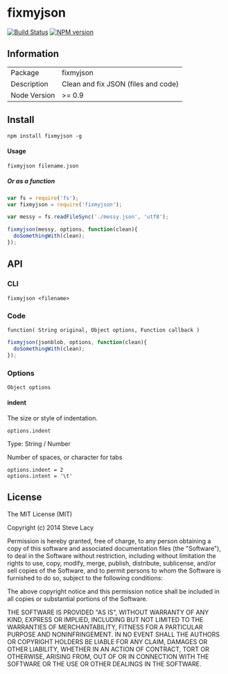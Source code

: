 # fixmyjson
[![Build Status](https://travis-ci.org/stevelacy/fixmyjson.png?branch=master)](https://travis-ci.org/stevelacy/fixmyjson)
[![NPM version](https://badge.fury.io/js/fixmyjson.png)](http://badge.fury.io/js/fixmyjson)


## Information

<table>
<tr>
<td>Package</td><td>fixmyjson</td>
</tr>
<tr>
<td>Description</td>
<td>Clean and fix JSON (files and code)</td>
</tr>
<tr>
<td>Node Version</td>
<td>>= 0.9</td>
</tr>
</table>



## Install

    npm install fixmyjson -g

#### Usage

    fixmyjson filename.json

##### Or as a function

```js
var fs = require('fs');
var fixmyjson = require('fixmyjson');

var messy = fs.readFileSync('./messy.json', 'utf8');

fixmyjson(messy, options, function(clean){
  doSomethingWith(clean);
});
```


## API

### CLI

`fixmyjson <filename>`

### Code

`function( String original, Object options, Function callback )`

```js
fixmyjson(jsonblob, options, function(clean){
  doSomethingWith(clean);
});
```

### Options
`Object options`

#### indent
The size or style of indentation.

`options.indent`

Type: String / Number

Number of spaces, or character for tabs
```
options.indent = 2
options.intent = '\t'
```

## License

The MIT License (MIT)

Copyright (c) 2014 Steve Lacy

Permission is hereby granted, free of charge, to any person obtaining a copy
of this software and associated documentation files (the "Software"), to deal
in the Software without restriction, including without limitation the rights
to use, copy, modify, merge, publish, distribute, sublicense, and/or sell
copies of the Software, and to permit persons to whom the Software is
furnished to do so, subject to the following conditions:

The above copyright notice and this permission notice shall be included in all
copies or substantial portions of the Software.

THE SOFTWARE IS PROVIDED "AS IS", WITHOUT WARRANTY OF ANY KIND, EXPRESS OR
IMPLIED, INCLUDING BUT NOT LIMITED TO THE WARRANTIES OF MERCHANTABILITY,
FITNESS FOR A PARTICULAR PURPOSE AND NONINFRINGEMENT. IN NO EVENT SHALL THE
AUTHORS OR COPYRIGHT HOLDERS BE LIABLE FOR ANY CLAIM, DAMAGES OR OTHER
LIABILITY, WHETHER IN AN ACTION OF CONTRACT, TORT OR OTHERWISE, ARISING FROM,
OUT OF OR IN CONNECTION WITH THE SOFTWARE OR THE USE OR OTHER DEALINGS IN THE
SOFTWARE.
